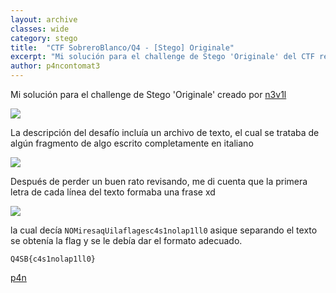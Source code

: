 ```yaml
---
layout: archive
classes: wide
category: stego
title:  "CTF SobreroBlanco/Q4 - [Stego] Originale"
excerpt: "Mi solución para el challenge de Stego 'Originale' del CTF realizado por Sombrero Blanco y Q4"
author: p4ncontomat3
---
```

Mi solución para el challenge de Stego 'Originale' creado por [n3v1l](https://twitter.com/n3v1l1) 

![](https://uroven4.github.io/assets/images/content/Q4SB/originale/desc_originale.jpg)

La descripción del desafío incluía un archivo de texto, el cual se trataba de algún fragmento de algo escrito completamente en italiano

![](https://uroven4.github.io/assets/images/content/Q4SB/originale/text_originale.jpg)

Después de perder un buen rato revisando, me di cuenta que la primera letra de cada línea del texto formaba una frase xd

![](https://uroven4.github.io/assets/images/content/Q4SB/originale/sol_originale.jpg)

la cual decía `NOMiresaqUilaflagesc4s1nolap1ll0`  asique separando el texto se obtenía la flag y se le debía dar el formato adecuado.

`Q4SB{c4s1nolap1ll0}`


[p4n](https://www.hackthebox.eu/home/users/profile/140674)